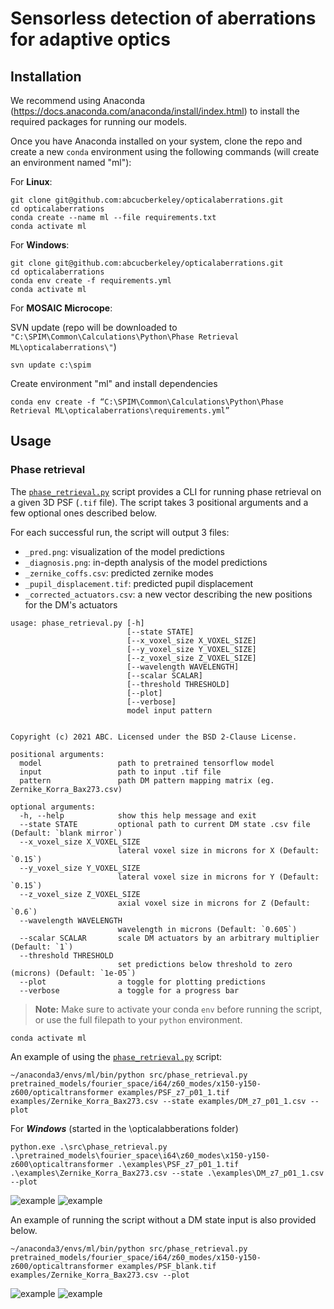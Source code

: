 # Sensorless detection of aberrations for adaptive optics 


## Installation

We recommend using Anaconda 
(https://docs.anaconda.com/anaconda/install/index.html)
to install the required packages for running our models. 

Once you have Anaconda installed on your system, 
clone the repo and create a new `conda` environment 
using the following commands (will create an environment named "ml"):

For **Linux**: 
```
git clone git@github.com:abcucberkeley/opticalaberrations.git
cd opticalaberrations
conda create --name ml --file requirements.txt
conda activate ml
```


For **Windows**: 
```
git clone git@github.com:abcucberkeley/opticalaberrations.git
cd opticalaberrations
conda env create -f requirements.yml
conda activate ml
```


For **MOSAIC Microcope**: 

SVN update (repo will be downloaded to `"C:\SPIM\Common\Calculations\Python\Phase Retrieval ML\opticalaberrations\"`)
```
svn update c:\spim
```

Create environment "ml" and install dependencies
```
conda env create -f “C:\SPIM\Common\Calculations\Python\Phase Retrieval ML\opticalaberrations\requirements.yml”
```

## Usage

### Phase retrieval 

The [`phase_retrieval.py`](src/phase_retrieval.py) script provides a CLI 
for running phase retrieval on a given 3D PSF (`.tif` file). 
The script takes 3 positional arguments and a few optional ones described below. 

For each successful run, the script will output 3 files:
- `_pred.png`: visualization of the model predictions 
- `_diagnosis.png`: in-depth analysis of the model predictions 
- `_zernike_coffs.csv`: predicted zernike modes 
- `_pupil_displacement.tif`: predicted pupil displacement 
- `_corrected_actuators.csv`: a new vector describing the new positions for the DM's actuators

```shell
usage: phase_retrieval.py [-h] 
                          [--state STATE] 
                          [--x_voxel_size X_VOXEL_SIZE] 
                          [--y_voxel_size Y_VOXEL_SIZE] 
                          [--z_voxel_size Z_VOXEL_SIZE] 
                          [--wavelength WAVELENGTH] 
                          [--scalar SCALAR]
                          [--threshold THRESHOLD] 
                          [--plot] 
                          [--verbose]
                          model input pattern


Copyright (c) 2021 ABC. Licensed under the BSD 2-Clause License.

positional arguments:
  model                 path to pretrained tensorflow model
  input                 path to input .tif file
  pattern               path DM pattern mapping matrix (eg. Zernike_Korra_Bax273.csv)

optional arguments:
  -h, --help            show this help message and exit
  --state STATE         optional path to current DM state .csv file (Default: `blank mirror`)
  --x_voxel_size X_VOXEL_SIZE
                        lateral voxel size in microns for X (Default: `0.15`)
  --y_voxel_size Y_VOXEL_SIZE
                        lateral voxel size in microns for Y (Default: `0.15`)
  --z_voxel_size Z_VOXEL_SIZE
                        axial voxel size in microns for Z (Default: `0.6`)
  --wavelength WAVELENGTH
                        wavelength in microns (Default: `0.605`)
  --scalar SCALAR       scale DM actuators by an arbitrary multiplier (Default: `1`)
  --threshold THRESHOLD
                        set predictions below threshold to zero (microns) (Default: `1e-05`)
  --plot                a toggle for plotting predictions
  --verbose             a toggle for a progress bar
```

> **Note:** Make sure to activate your conda `env` before running the script, or use the full filepath to your `python` environment.

```
conda activate ml
```

An example of using the [`phase_retrieval.py`](src/phase_retrieval.py) script:
```
~/anaconda3/envs/ml/bin/python src/phase_retrieval.py pretrained_models/fourier_space/i64/z60_modes/x150-y150-z600/opticaltransformer examples/PSF_z7_p01_1.tif examples/Zernike_Korra_Bax273.csv --state examples/DM_z7_p01_1.csv --plot
```

For ***Windows*** (started in the \opticalabberations folder)
```
python.exe .\src\phase_retrieval.py .\pretrained_models\fourier_space\i64\z60_modes\x150-y150-z600\opticaltransformer .\examples\PSF_z7_p01_1.tif .\examples\Zernike_Korra_Bax273.csv --state .\examples\DM_z7_p01_1.csv --plot
```


![example](examples/PSF_z7_p01_1_pred.png)
![example](examples/PSF_z7_p01_1_diagnosis.png)

An example of running the script without a DM state input is also provided below. 
```
~/anaconda3/envs/ml/bin/python src/phase_retrieval.py pretrained_models/fourier_space/i64/z60_modes/x150-y150-z600/opticaltransformer examples/PSF_blank.tif examples/Zernike_Korra_Bax273.csv --plot
```

![example](examples/PSF_blank_pred.png)
![example](examples/PSF_blank_diagnosis.png)
